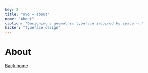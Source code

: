 ```yaml
---
key: 2
title: "ovo – about"
name: "About"
caption: "Designing a geometric typeface inspired by space ✨."
kicker: "Typeface design"
---
```


# About

[Back home](/)
